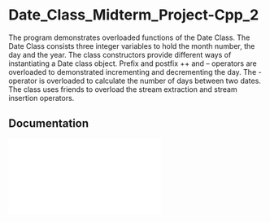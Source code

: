 # Date_Class_Midterm_Project-Cpp_2
 The program demonstrates overloaded functions of the Date Class.  The Date Class consists three integer variables to hold the month number, the day and the year.  The class constructors provide different ways of instantiating a Date class object.  Prefix and postfix ++ and – operators are overloaded to demonstrated incrementing and decrementing the day.  The -operator is overloaded to calculate the number of days between two dates. The class uses friends to overload the stream extraction and stream insertion operators.  

## Documentation
![Date Class Design Document](MidtermDateClass.pdf)
